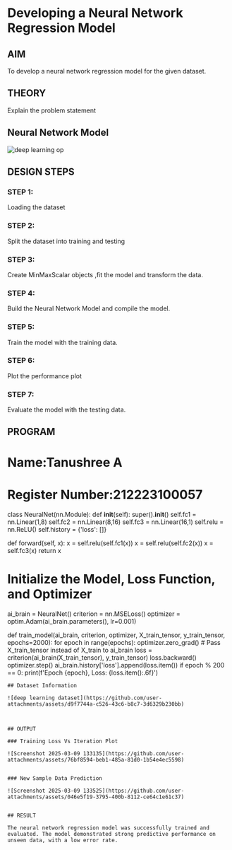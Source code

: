 # Developing a Neural Network Regression Model

## AIM

To develop a neural network regression model for the given dataset.

## THEORY

Explain the problem statement

## Neural Network Model

![deep learning op](https://github.com/user-attachments/assets/461c9f35-9b36-44ef-bb3b-36c01ff3d683)


## DESIGN STEPS

### STEP 1:

Loading the dataset

### STEP 2:

Split the dataset into training and testing

### STEP 3:

Create MinMaxScalar objects ,fit the model and transform the data.

### STEP 4:

Build the Neural Network Model and compile the model.

### STEP 5:

Train the model with the training data.

### STEP 6:

Plot the performance plot

### STEP 7:

Evaluate the model with the testing data.

## PROGRAM
# Name:Tanushree A
# Register Number:212223100057
class NeuralNet(nn.Module):
  def __init__(self):
        super().__init__()
        self.fc1 = nn.Linear(1,8)
        self.fc2 = nn.Linear(8,16)
        self.fc3 = nn.Linear(16,1)
        self.relu = nn.ReLU()
        self.history = {'loss': []}

  def forward(self, x): 
    x = self.relu(self.fc1(x))
    x = self.relu(self.fc2(x))
    x = self.fc3(x)
    return x


# Initialize the Model, Loss Function, and Optimizer
ai_brain = NeuralNet()
criterion = nn.MSELoss()
optimizer = optim.Adam(ai_brain.parameters(), lr=0.001)


def train_model(ai_brain, criterion, optimizer, X_train_tensor, y_train_tensor, epochs=2000):
    for epoch in range(epochs):
        optimizer.zero_grad()
        # Pass X_train_tensor instead of X_train to ai_brain
        loss = criterion(ai_brain(X_train_tensor), y_train_tensor)
        loss.backward()
        optimizer.step()
        ai_brain.history['loss'].append(loss.item())
        if epoch % 200 == 0:
            print(f'Epoch {epoch}, Loss: {loss.item():.6f}')



```
## Dataset Information

![deep learning dataset](https://github.com/user-attachments/assets/d9f7744a-c526-43c6-b8c7-3d6329b230bb)



## OUTPUT

### Training Loss Vs Iteration Plot

![Screenshot 2025-03-09 133135](https://github.com/user-attachments/assets/76bf8594-beb1-485a-81d0-1b54e4ec5598)


### New Sample Data Prediction

![Screenshot 2025-03-09 133525](https://github.com/user-attachments/assets/046e5f19-3795-400b-8112-ce64c1e61c37)


## RESULT

The neural network regression model was successfully trained and evaluated. The model demonstrated strong predictive performance on unseen data, with a low error rate.
